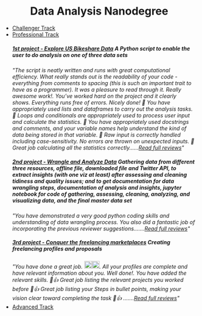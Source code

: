 <p><h1 align="center">Data Analysis Nanodegree</h1></p>

* [Challenger Track](https://cutt.ly/Data-Challenger-Track "My XLSX solved files and certification of track exam")
* [Professional Track](https://cutt.ly/Data-Professional-Track "Professional Track Projects")
     ##### [1st project - Explore US Bikeshare Data](https://cutt.ly/1st-proj---Explore-US-Bikeshare-Data "A Python script to enable the user to do analysis on one of three data sets") *A Python script to enable the user to do analysis on one of three data sets*
    *"The script is neatly written and runs with great computational efficiency. What really stands out is the readability of your code - everything from comments to spacing (this is such an important trait to have as a programmer). It was a pleasure to read through it. Really awesome work!. You’ve worked hard on the project and it clearly shows. Everything runs free of errors. Nicely done! 🌟 You have appropriately used lists and dataframes to carry out the analysis tasks. 🌟 Loops and conditionals are appropriately used to process user input and calculate the statistics. 🌟 You have appropriately used docstrings and comments, and your variable names help understand the kind of data being stored in that variable. 🌟 Raw input is correctly handled including case-sensitivity. No errors are thrown on unexpected inputs. 🌟 Great job calculating all the statistics correctly......[Read full reviews](https://cutt.ly/1st-proj---Explore-US-Bikeshare-Data-reviews-highlights)"*
     ##### [2nd project - Wrangle and Analyze Data](https://cutt.ly/2nd-proj---Wrangle-and-Analyze-Data "Gathering data from different three resources, offline file, downloaded file and Twitter API, to extract insights (with one viz at least) after assessing and cleaning tidiness and quality issues; and to get documentation for data wrangling steps, documentation of analysis and insights, jupyter notebook for code of gathering, assessing, cleaning, analyzing, and visualizing data, and the final master data set") *Gathering data from different three resources, offline file, downloaded file and Twitter API, to extract insights (with one viz at least) after assessing and cleaning tidiness and quality issues; and to get documentation for data wrangling steps, documentation of analysis and insights, jupyter notebook for code of gathering, assessing, cleaning, analyzing, and visualizing data, and the final master data set*
    *"You have demonstrated a very good python coding skills and understanding of data wrangling process. You also did a fantastic job of incorporating the previous reviewer suggestions.......[Read full reviews](https://cutt.ly/2nd-proj---Wrangle-and-Analyze-Data-reviews-highlights)"*
     ##### [3rd project - Conquer the freelancing marketplaces](https://cutt.ly/3rd-proj---Conquer-the-freelancing-marketplaces "Creating freelancing profiles and proposals") *Creating freelancing profiles and proposals*
    *"You have done a great job. <img alt="clap" src="https://review.udacity.com/assets/images/emojis/clap.png" width=20><img alt="clap" src="https://review.udacity.com/assets/images/emojis/clap.png" width=20>. All your profiles are complete and have relevant information about you. Well done!. You have added the relevant skills. 💯👍 Great job listing the relevant projects you worked before 💯👍 Great job listing your Steps in bullet points, making your vision clear toward completing the task 💯👍 .......[Read full reviews](https://cutt.ly/3rd-proj---Conquer-the-freelancing-marketplaces_review-highlights)"*
* [Advanced Track](https://cutt.ly/Data-Advanced-Track "Advanced Track Projects")
